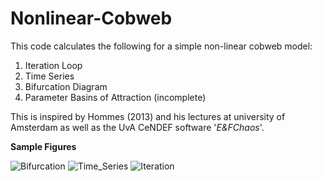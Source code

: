 # Nonlinear-Cobweb
This code calculates the following for a simple non-linear cobweb model: 
1. Iteration Loop
2. Time Series 
3. Bifurcation Diagram
4. Parameter Basins of Attraction (incomplete)

This is inspired by Hommes (2013) and his lectures at university of
Amsterdam as well as the UvA CeNDEF software '*E&FChaos*'.

__Sample Figures__

![Bifurcation](https://user-images.githubusercontent.com/45733935/79876587-87602600-83eb-11ea-9672-bc0d607f4631.png)
![Time_Series](https://user-images.githubusercontent.com/45733935/79876593-88915300-83eb-11ea-9111-a7ebe9be03d6.png)
![Iteration](https://user-images.githubusercontent.com/45733935/79876595-8929e980-83eb-11ea-9de7-9b44b8166706.png)
